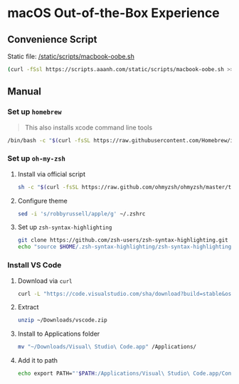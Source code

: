 # macOS Out-of-the-Box Experience

## Convenience Script

Static file: [/static/scripts/macbook-oobe.sh](/static/scripts/macbook-oobe.sh)

```bash
(curl -fSsl https://scripts.aaanh.com/static/scripts/macbook-oobe.sh >> macbook-oobe.sh && chmod 700 macbook-oobe.sh && bash macbook-oobe.sh && rm macbook-oobe.sh)
```

## Manual

### Set up `homebrew`

> This also installs xcode command line tools

```sh
/bin/bash -c "$(curl -fsSL https://raw.githubusercontent.com/Homebrew/install/HEAD/install.sh)"
```

### Set up `oh-my-zsh`

1. Install via official script

   ```sh
   sh -c "$(curl -fsSL https://raw.github.com/ohmyzsh/ohmyzsh/master/tools/install.sh)"
   ```

2. Configure theme

   ```sh
   sed -i 's/robbyrussell/apple/g' ~/.zshrc
   ```

3. Set up `zsh-syntax-highlighting`

   ```sh
   git clone https://github.com/zsh-users/zsh-syntax-highlighting.git "$HOME/.zsh-syntax-highlighting" --depth 1
   echo "source $HOME/.zsh-syntax-highlighting/zsh-syntax-highlighting.zsh" >> "$HOME/.zshrc"
   ```

### Install VS Code

1. Download via `curl`

   ```sh
   curl -L "https://code.visualstudio.com/sha/download?build=stable&os=darwin-universal" -o ~/Downloads/vscode.zip
   ```

2. Extract

   ```sh
   unzip ~/Downloads/vscode.zip
   ```

3. Install to Applications folder

   ```sh
   mv "~/Downloads/Visual\ Studio\ Code.app" /Applications/
   ```

4. Add it to path

   ```sh
   echo export PATH="'$PATH:/Applications/Visual\ Studio\ Code.app/Contents/Resources/app/bin'" >> ~/.zshrc
   ```

